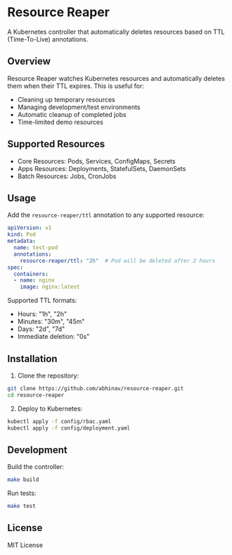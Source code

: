 # Resource Reaper

A Kubernetes controller that automatically deletes resources based on TTL (Time-To-Live) annotations.

## Overview

Resource Reaper watches Kubernetes resources and automatically deletes them when their TTL expires. This is useful for:
- Cleaning up temporary resources
- Managing development/test environments
- Automatic cleanup of completed jobs
- Time-limited demo resources

## Supported Resources

- Core Resources: Pods, Services, ConfigMaps, Secrets
- Apps Resources: Deployments, StatefulSets, DaemonSets
- Batch Resources: Jobs, CronJobs

## Usage

Add the `resource-reaper/ttl` annotation to any supported resource:

```yaml
apiVersion: v1
kind: Pod
metadata:
  name: test-pod
  annotations:
    resource-reaper/ttl: "2h"  # Pod will be deleted after 2 hours
spec:
  containers:
  - name: nginx
    image: nginx:latest
```

Supported TTL formats:
- Hours: "1h", "2h"
- Minutes: "30m", "45m"
- Days: "2d", "7d"
- Immediate deletion: "0s"

## Installation

1. Clone the repository:
```bash
git clone https://github.com/abhinav/resource-reaper.git
cd resource-reaper
```

2. Deploy to Kubernetes:
```bash
kubectl apply -f config/rbac.yaml
kubectl apply -f config/deployment.yaml
```

## Development

Build the controller:
```bash
make build
```

Run tests:
```bash
make test
```

## License

MIT License
